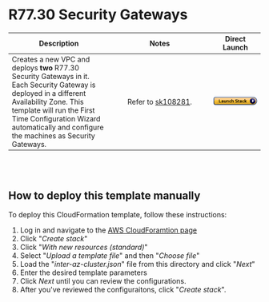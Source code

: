 # R77.30 Security Gateways
<table>
    <thead>
        <tr>
            <th>Description</th>
            <th>Notes</th>
            <th>Direct Launch</th>
        </tr>
    </thead>
    <tbody>
        <tr>
            <td width="40%">
           Creates a new VPC and deploys <b>two</b> R77.30 Security Gateways in it.  Each Security Gateway is deployed in a different Availability Zone.  This template will run the First Time Configuration Wizard automatically and configure the machines as Security Gateways.
            </td>
            <td width="40%" style="text-align:center">Refer to <a href="https://supportcenter.checkpoint.com/supportcenter/portal?eventSubmit_doGoviewsolutiondetails=&solutionid=sk108281">sk108281</a>.</td>
            <td><a href="https://console.aws.amazon.com/cloudformation/home#/stacks/create/review?templateURL=https%3A%2F%2Fs3.amazonaws.com%2FCloudFormationTemplate%2Finter-az-cluster.json&stackName=Check-Point-2-Gateways"><img src="../../../../aws/images/launch.png"/></a></td>
        </tr>
    </tbody>
</table>
<br/>
<br/>


## How to deploy this template manually
To deploy this CloudFormation template, follow these instructions:
1. Log in and navigate to the [AWS CloudForamtion page](https://console.aws.amazon.com/cloudformation/)
2. Click "*Create stack*"
3. Click "*With new resources (standard)*"
4. Select "*Upload a template file*" and then "*Choose file*"
5. Load the "*inter-az-cluster.json*" file from this directory and click "*Next*"
6. Enter the desired template parameters
7. Click *Next* until you can review the configurations.
8. After you've reviewed the configuraitons, click "*Create stack*".